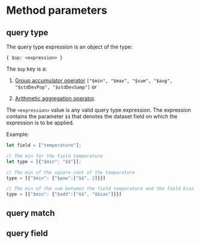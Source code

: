 # Method parameters
## query type
The query type expression is an object of the type:
```
{ $op: <expression> }
```
The ```$op``` key is a:

1) [Group accumulator operator](https://docs.mongodb.com/manual/reference/operator/aggregation-group) ```["$min", "$max", "$sum", "$avg", "$stdDevPop", "$stdDevSamp"]``` or

2) [Arithmetic aggregation operator](https://docs.mongodb.com/manual/reference/operator/aggregation-arithmetic). 

The ```<expression>``` value is any valid query type expression. The expression contains the parameter ```$$``` that denotes the dataset field on which the expression is to be applied.

Example:
```js
let field = ["temperature"];

// The min for the field temperature
let type = [{"$min": "$$"}];

// The min of the square root of the temperature
type = [{"$min": {"$pow":["$$", 2]}}]

// The min of the sum between the field temperature and the field bias
type = [{"$min": {"$add":["$$", "$bias"]}}]

```

## query match

## query field
